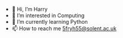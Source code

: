 - 👋 Hi, I’m Harry
- 👀 I’m interested in Computing  
- 🌱 I’m currently learning Python
- 📫 How to reach me 5fryh55@solent.ac.uk
